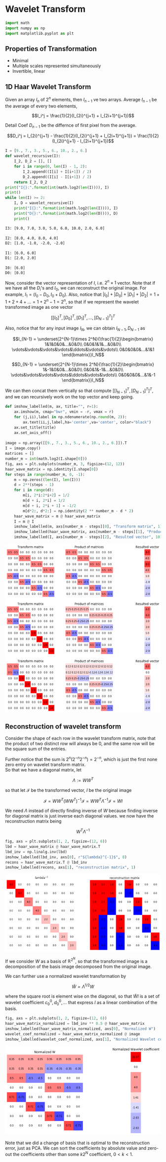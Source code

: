 # Wavelet Transform


```python
import math
import numpy as np
import matplotlib.pyplot as plt
```

## Properties of Transformation
- Minimal
- Multiple scales represented simultaneously 
- Invertible, linear

## 1D Haar Wavelet Transform
Given an array $I_n$ of $2^n$ elements, then $I_{n-1}$ ve two arrays. Average $I_{n-1}$ be the average of every two elements, 

$$I_i^j = \frac{1}{2}(I_{2i}^{j+1} + I_{2i+1}^{j+1})$$

Detail Coef $D_{n-1}$ be the differnce of first pixel from the average. 

$$D_i^j = I_{2i}^{j+1} - \frac{1}{2}(I_{2i}^{j+1} + I_{2i+1}^{j+1}) = \frac{1}{2}(I_{2i}^{j+1} - I_{2i+1}^{j+1})$$


```python
I = [9., 7., 3., 5., 6., 10., 2., 6.]
def wavelet_recursive(I):
    I_2, D_2 = [], []
    for i in range(0, len(I) - 1, 2):
        I_2.append((I[i] + I[i+1]) / 2)
        D_2.append((I[i] - I[i+1]) / 2)
    return I_2, D_2
print("I{}:".format(int(math.log2(len(I)))), I)
print()
while len(I) >= 2:
    I, D = wavelet_recursive(I)
    print("I{}:".format(int(math.log2(len(I)))), I)
    print("D{}:".format(int(math.log2(len(D)))), D)
    print()
```

    I3: [9.0, 7.0, 3.0, 5.0, 6.0, 10.0, 2.0, 6.0]
    
    I2: [8.0, 4.0, 8.0, 4.0]
    D2: [1.0, -1.0, -2.0, -2.0]
    
    I1: [6.0, 6.0]
    D1: [2.0, 2.0]
    
    I0: [6.0]
    D0: [0.0]
    
    

Now, consider the vector representation of $I$, i.e. $2^n\times 1$ vector. Note that if we have all the $D_i$'s and $I_0$, we can reconstruct the original image. 
For example, $I_1 = (I_0 - D_0, I_0 + D_0)$. Also, notice that $|I_0| + |D_0| + |D_1| + |D_2| = 1 + 1 + 2 + 4 +... = 1 + 2^n - 1 = 2^n$, so that if we represent the wavelet transformed image as one vector 

$$\bigg[[I_0]^T, [D_0]^T, [D_1]^T,..., [D_{N-1}]^T \bigg]^T$$

Also, notice that for any input image $I_{N}$, we can obtain $I_{N-1}, D_{N-1}$ as 

$$I_{N-1} = \underset{2^{N-1}\times 2^N}{\frac{1}{2}\begin{bmatrix}
1&1&0&0&...&0&0\\
0&0&1&1&...&0&0\\
\vdots&\vdots&\vdots&\vdots&\ddots&\vdots&\vdots\\
0&0&0&0&...&1&1
\end{bmatrix}}I_N$$

$$D_{N-1} = \underset{2^{N-1}\times 2^N}{\frac{1}{2}\begin{bmatrix}
1&-1&0&0&...&0&0\\
0&0&1&-1&...&0&0\\
\vdots&\vdots&\vdots&\vdots&\ddots&\vdots&\vdots\\
0&0&0&0&...&1&-1
\end{bmatrix}}I_N$$

We can then concat them vertically so that compute $[[I_{N-1}]^T, [D_{N-1}]^T]^T$, and we can recursively work on the top vector and keep going. 


```python
def imshow_labelled(m, ax, title="", r=1):
    ax.imshow(m, cmap="bwr", vmin = -r, vmax = r)
    for (j,ii),label in np.ndenumerate(np.round(m, 2)):
        ax.text(ii,j,label,ha='center',va='center', color="black")
    ax.set_title(title)
    ax.set_axis_off()

image = np.array([[9., 7., 3., 5., 6., 10., 2., 6.]]).T
I = image.copy()
matrices = []
number_m = int(math.log2(I.shape[0]))
fig, axs = plt.subplots(number_m, 3, figsize=(12, 12))
haar_wave_matrix = np.identity(I.shape[0])
for steps in range(number_m, 0, -1):
    m = np.zeros((len(I), len(I)))
    d = 2**(steps - 1)
    for i in range(d):
        m[i, 2*i:2*i+2] = 1/2 
        m[d + i, 2*i] = 1/2 
        m[d + i, 2*i + 1] = -1/2
        m[d*2:, d*2:] = np.identity(2 ** number_m - d * 2)
    haar_wave_matrix = m @ haar_wave_matrix
    I = m @ I
    imshow_labelled(m, axs[number_m - steps][0], "Transform matrix", 1)
    imshow_labelled(haar_wave_matrix, axs[number_m - steps][1], "Product of matrices", 1)
    imshow_labelled(I, axs[number_m - steps][2], "Resulted vector", 10)
```


    
![png](assets/wavelet_6_0.png)
    


## Reconstruction of wavelet transform
Consider the shape of each row in the wavelet transform matrix, note that the product of two distinct row will always be 0, and the same row will be the square sum of the entries. 

Further notice that the sum is $2^n(2^{-n}2^{-n}) = 2^{-n}$, which is just the first none zero entry on wavelet transform matrix.  
So that we have a diagonal matrix, let 

$$\Lambda := WW^T$$

so that let $\mathcal I$ be the transformed vector, $I$ be the original image

$$\mathcal I = WW^T(WW^T)^{-1}\mathcal I = WW^T\Lambda^{-1}\mathcal I = WI$$

We need $\Lambda$ instead of directly finding inverse of $W$ because finding inverse for diagonal matrix is just inverse each diagonal values.
we now have the reconstruction matrix being 

$$W^T\Lambda^{-1}$$


```python
fig, axs = plt.subplots(1, 2, figsize=(12, 6))
lbd = haar_wave_matrix @ haar_wave_matrix.T
lbd_inv = np.linalg.inv(lbd)
imshow_labelled(lbd_inv, axs[0], r"${lambda}^{-1}$", 8)
recons = haar_wave_matrix.T @ lbd_inv
imshow_labelled(recons, axs[1], "reconstruction matrix", 1)
```


    
![png](assets/wavelet_8_0.png)
    


If we consider $W$ as a basis of $\mathbb R^{2^N}$, so that the transformed image is a decomposition of the basis image decomposed from the original image. 

We can further use a normalized wavelet transformation by 

$$\tilde W = \Lambda^{1/2}W$$

where the square root is element wise on the diagonal, so that $\tilde W I$ is a set of wavelet coefficient $c_0^0, d_0^0, ...$ that express $I$ as a linear combination of the basis. 


```python
fig, axs = plt.subplots(1, 2, figsize=(12, 6))
haar_wave_matrix_normalized = lbd_inv ** 0.5 @ haar_wave_matrix
imshow_labelled(haar_wave_matrix_normalized, axs[0], "Normalized W")
wavelet_coef_normalized = haar_wave_matrix_normalized @ image 
imshow_labelled(wavelet_coef_normalized, axs[1], "Normalized Wavelet coefficient", 10)
```


    
![png](assets/wavelet_10_0.png)
    


Note that we did a change of basis that is optimal to the reconstruction error, just as PCA. We can sort the coefficients by absolute value and zero-out the coefficients other than some $k2^N$ coefficient, $0<k<1$.
